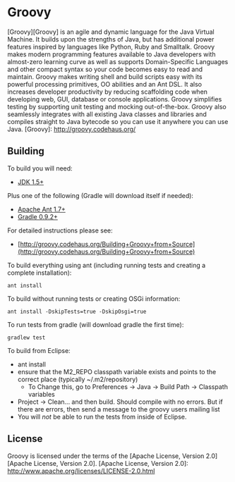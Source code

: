 ﻿Groovy
===

[Groovy][Groovy] is an agile and dynamic language for the Java Virtual Machine. It builds upon the strengths of Java, but has additional power features inspired by languages like Python, Ruby and Smalltalk. Groovy makes modern programming features available to Java developers with almost-zero learning curve as well as supports Domain-Specific Languages and other compact syntax so your code becomes easy to read and maintain. Groovy makes writing shell and build scripts easy with its powerful processing primitives, OO abilities and an Ant DSL. It also increases developer productivity by reducing scaffolding code when developing web, GUI, database or console applications. Groovy simplifies testing by supporting unit testing and mocking out-of-the-box. Groovy also seamlessly integrates with all existing Java classes and libraries and compiles straight to Java bytecode so you can use it anywhere you can use Java.
[Groovy]: http://groovy.codehaus.org/

Building
---

To build you will need:

* [JDK 1.5+](http://www.oracle.com/technetwork/java/javase/downloads)

Plus one of the following (Gradle will download itself if needed):

* [Apache Ant 1.7+](http://ant.apache.org)
* [Gradle 0.9.2+](http://gradle.org/)

For detailed instructions please see:

* [http://groovy.codehaus.org/Building+Groovy+from+Source](http://groovy.codehaus.org/Building+Groovy+from+Source)

To build everything using ant (including running tests and creating a complete installation):

    ant install

To build without running tests or creating OSGi information:

    ant install -DskipTests=true -DskipOsgi=true

To run tests from gradle (will download gradle the first time):

    gradlew test

To build from Eclipse:

* ant install
* ensure that the M2_REPO classpath variable exists and points to the correct place (typically ~/.m2/repository)
    * To Change this, go to Preferences -> Java -> Build Path -> Classpath variables
* Project -> Clean... and then build.  Should compile with no errors.  But if there are errors, then send a message to the groovy users mailing list
* You will *not* be able to run the tests from inside of Eclipse. 

License
---

Groovy is licensed under the terms of the [Apache License, Version 2.0][Apache License, Version 2.0].
[Apache License, Version 2.0]: http://www.apache.org/licenses/LICENSE-2.0.html
